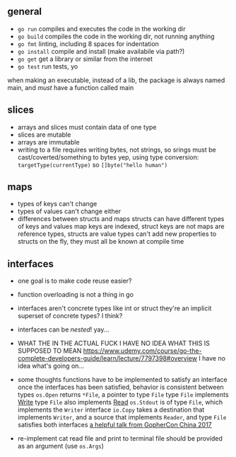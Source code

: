 ## general
* `go run` compiles and executes the code in the working dir
* `go build` compiles the code in the working dir, not running anything
* `go fmt` linting, including 8 spaces for indentation
* `go install` compile and install (make availabile via path?)
* `go get` get a library or similar from the internet
* `go test` run tests, yo

when making an executable, instead of a lib, the package is always named main, and _must_ have a function called main


## slices
- arrays and slices must contain data of one type
- slices are mutable
- arrays are immutable
- writing to a file requires writing bytes, not strings, so srings must be cast/coverted/something to bytes
    yep, using type conversion: `targetType(currentType)` so `[]byte("hello human")`


## maps
- types of keys can't change
- types of values can't change either
- differences between structs and maps
    structs can have different types of keys and values
    map keys are indexed, struct keys are not
    maps are reference types, structs are value types
    can't add new properties to structs on the fly, they must all be known at compile time


## interfaces
- one goal is to make code reuse easier?
- function overloading is not a thing in go
- interfaces aren't concrete types like int or struct
    they're an implicit superset of concrete types? I think?
- interfaces can be _nested_! yay...
- WHAT THE IN THE ACTUAL FUCK
    I HAVE NO IDEA WHAT THIS IS SUPPOSED TO MEAN
    https://www.udemy.com/course/go-the-complete-developers-guide/learn/lecture/7797398#overview
    I have no idea what's going on...
- some thoughts
    functions have to be implemented to satisfy an interface
    once the interfaces has been satisfied, behavior is consistent between types
    `os.Open` returns `*File`, a pointer to type `File`
    type `File` implements [Write](https://golang.org/pkg/os/#File.Write)
    type `File` also implements [Read](https://golang.org/pkg/os/#File.Read)
    `os.Stdout` is of type `File`, which implements the `Writer` interface
    `io.Copy` takes a destination that implements `Writer`, and a source that implements `Reader`, and type `File` satisfies both interfaces
    [a helpful talk from GopherCon China 2017](https://www.youtube.com/watch?v=F4wUrj6pmSI)

- re-implement cat
    read file and print to terminal
    file should be provided as an argument (use `os.Args`)

